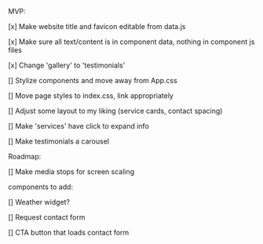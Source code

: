 MVP:

[x] Make website title and favicon editable from data.js

[x] Make sure all text/content is in component data, nothing in component js files

[x] Change 'gallery' to 'testimonials'

[] Stylize components and move away from App.css

[] Move page styles to index.css, link appropriately

[] Adjust some layout to my liking (service cards, contact spacing)

[] Make 'services' have click to expand info

[] Make testimonials a carousel

Roadmap:

[] Make media stops for screen scaling

components to add:

[] Weather widget?

[] Request contact form

[] CTA button that loads contact form